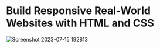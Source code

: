 # Build Responsive Real-World Websites with HTML and CSS

![Screenshot 2023-07-15 192813](https://github.com/YousefMaher179/Kalbonyan-Elmarsos/assets/106788176/99cca65d-df90-4551-88fb-a7d4d702b8fa)
